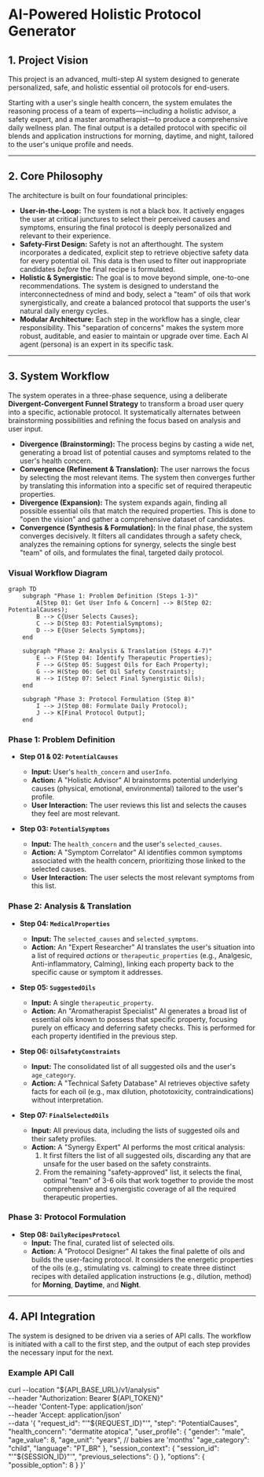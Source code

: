 # AI-Powered Holistic Protocol Generator

## 1. Project Vision

This project is an advanced, multi-step AI system designed to generate personalized, safe, and holistic essential oil protocols for end-users.

Starting with a user's single health concern, the system emulates the reasoning process of a team of experts—including a holistic advisor, a safety expert, and a master aromatherapist—to produce a comprehensive daily wellness plan. The final output is a detailed protocol with specific oil blends and application instructions for morning, daytime, and night, tailored to the user's unique profile and needs.

---

## 2. Core Philosophy

The architecture is built on four foundational principles:

* **User-in-the-Loop:** The system is not a black box. It actively engages the user at critical junctures to select their perceived causes and symptoms, ensuring the final protocol is deeply personalized and relevant to their experience.
* **Safety-First Design:** Safety is not an afterthought. The system incorporates a dedicated, explicit step to retrieve objective safety data for every potential oil. This data is then used to filter out inappropriate candidates *before* the final recipe is formulated.
* **Holistic & Synergistic:** The goal is to move beyond simple, one-to-one recommendations. The system is designed to understand the interconnectedness of mind and body, select a "team" of oils that work synergistically, and create a balanced protocol that supports the user's natural daily energy cycles.
* **Modular Architecture:** Each step in the workflow has a single, clear responsibility. This "separation of concerns" makes the system more robust, auditable, and easier to maintain or upgrade over time. Each AI agent (persona) is an expert in its specific task.

---

## 3. System Workflow

The system operates in a three-phase sequence, using a deliberate **Divergent-Convergent Funnel Strategy** to transform a broad user query into a specific, actionable protocol. It systematically alternates between brainstorming possibilities and refining the focus based on analysis and user input.

* **Divergence (Brainstorming):** The process begins by casting a wide net, generating a broad list of potential causes and symptoms related to the user's health concern.
* **Convergence (Refinement & Translation):** The user narrows the focus by selecting the most relevant items. The system then converges further by translating this information into a specific set of required therapeutic properties.
* **Divergence (Expansion):** The system expands again, finding all possible essential oils that match the required properties. This is done to "open the vision" and gather a comprehensive dataset of candidates.
* **Convergence (Synthesis & Formulation):** In the final phase, the system converges decisively. It filters all candidates through a safety check, analyzes the remaining options for synergy, selects the single best "team" of oils, and formulates the final, targeted daily protocol.

### Visual Workflow Diagram

```mermaid
graph TD
    subgraph "Phase 1: Problem Definition (Steps 1-3)"
        A[Step 01: Get User Info & Concern] --> B(Step 02: PotentialCauses);
        B --> C{User Selects Causes};
        C --> D(Step 03: PotentialSymptoms);
        D --> E{User Selects Symptoms};
    end

    subgraph "Phase 2: Analysis & Translation (Steps 4-7)"
        E --> F(Step 04: Identify Therapeutic Properties);
        F --> G(Step 05: Suggest Oils for Each Property);
        G --> H(Step 06: Get Oil Safety Constraints);
        H --> I(Step 07: Select Final Synergistic Oils);
    end

    subgraph "Phase 3: Protocol Formulation (Step 8)"
        I --> J(Step 08: Formulate Daily Protocol);
        J --> K[Final Protocol Output];
    end
```

### Phase 1: Problem Definition

* **Step 01 & 02: `PotentialCauses`**
    * **Input:** User's `health_concern` and `userInfo`.
    * **Action:** A "Holistic Advisor" AI brainstorms potential underlying causes (physical, emotional, environmental) tailored to the user's profile.
    * **User Interaction:** The user reviews this list and selects the causes they feel are most relevant.

* **Step 03: `PotentialSymptoms`**
    * **Input:** The `health_concern` and the user's `selected_causes`.
    * **Action:** A "Symptom Correlator" AI identifies common symptoms associated with the health concern, prioritizing those linked to the selected causes.
    * **User Interaction:** The user selects the most relevant symptoms from this list.

### Phase 2: Analysis & Translation

* **Step 04: `MedicalProperties`**
    * **Input:** The `selected_causes` and `selected_symptoms`.
    * **Action:** An "Expert Researcher" AI translates the user's situation into a list of required *actions* or `therapeutic_properties` (e.g., Analgesic, Anti-inflammatory, Calming), linking each property back to the specific cause or symptom it addresses.

* **Step 05: `SuggestedOils`**
    * **Input:** A single `therapeutic_property`.
    * **Action:** An "Aromatherapist Specialist" AI generates a broad list of essential oils known to possess that specific property, focusing purely on efficacy and deferring safety checks. This is performed for each property identified in the previous step.

* **Step 06: `OilSafetyConstraints`**
    * **Input:** The consolidated list of all suggested oils and the user's `age_category`.
    * **Action:** A "Technical Safety Database" AI retrieves objective safety facts for each oil (e.g., max dilution, phototoxicity, contraindications) without interpretation.

* **Step 07: `FinalSelectedOils`**
    * **Input:** All previous data, including the lists of suggested oils and their safety profiles.
    * **Action:** A "Synergy Expert" AI performs the most critical analysis:
        1.  It first filters the list of all suggested oils, discarding any that are unsafe for the user based on the safety constraints.
        2.  From the remaining "safety-approved" list, it selects the final, optimal "team" of 3-6 oils that work together to provide the most comprehensive and synergistic coverage of all the required therapeutic properties.

### Phase 3: Protocol Formulation

* **Step 08: `DailyRecipesProtocol`**
    * **Input:** The final, curated list of selected oils.
    * **Action:** A "Protocol Designer" AI takes the final palette of oils and builds the user-facing protocol. It considers the energetic properties of the oils (e.g., stimulating vs. calming) to create three distinct recipes with detailed application instructions (e.g., dilution, method) for **Morning**, **Daytime**, and **Night**.

---

## 4. API Integration

The system is designed to be driven via a series of API calls. The workflow is initiated with a call to the first step, and the output of each step provides the necessary input for the next.

### Example API Call

curl --location "${API_BASE_URL}/v1/analysis" \
--header "Authorization: Bearer ${API_TOKEN}" \
--header 'Content-Type: application/json' \
--header 'Accept: application/json' \
--data '{
  "request_id": "'"${REQUEST_ID}"'",
  "step": "PotentialCauses",
  "health_concern": "dermatite atopica",
  "user_profile": {
    "gender": "male",
    "age_value": 8,
    "age_unit": "years", // babies are 'months'
    "age_category": "child",
    "language": "PT_BR"
  },
  "session_context": {
    "session_id": "'"${SESSION_ID}"'",
    "previous_selections": {}
  },
  "options": {
    "possible_option": 8
  }
}'